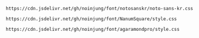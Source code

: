 ```https://cdn.jsdelivr.net/gh/noinjung/font/notosanskr/noto-sans-kr.css```

```https://cdn.jsdelivr.net/gh/noinjung/font/NanumSquare/style.css```

```https://cdn.jsdelivr.net/gh/noinjung/font/agaramondpro/style.css```
  
  
